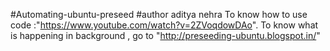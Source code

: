 #Automating-ubuntu-preseed
#author aditya nehra
To know how to use code :"https://www.youtube.com/watch?v=2ZVoqdowDAo". To know what is happening in background , go to "http://preseeding-ubuntu.blogspot.in/"
